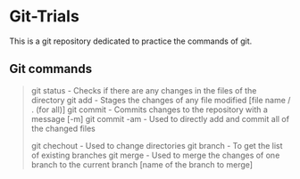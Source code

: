 # Git-Trials
This is a git repository dedicated to practice the commands of git.

## Git commands
> git status  -  Checks if there are any changes in the files of the directory
> git add  -  Stages the changes of any file modified [file name / . (for all)]
> git commit  -  Commits changes to the repository with a message [-m]
> git commit -am  -  Used to directly add and commit all of the changed files
> 
> git chechout  -  Used to change directories
> git branch  -  To get the list of existing branches
> git merge  -  Used to merge the changes of one branch to the current branch [name of the branch to merge]
